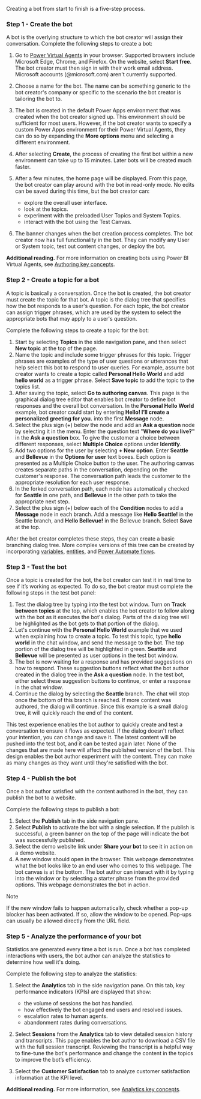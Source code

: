 Creating a bot from start to finish is a five-step process.

### Step 1 - Create the bot

A bot is the overlying structure to which the bot creator will assign their conversation. Complete the following steps to create a bot:

1.  Go to [Power Virtual Agents](https://aka.ms/TryPVA?azure-portal=true) in your browser. Supported browsers include Microsoft Edge, Chrome, and Firefox. On the website, select **Start free**. The bot creator must then sign in with their work email address. Microsoft accounts (@microsoft.com) aren't currently supported.
2.  Choose a name for the bot. The name can be something generic to the bot creator's company or specific to the scenario the bot creator is tailoring the bot to.
3.  The bot is created in the default Power Apps environment that was created when the bot creator signed up. This environment should be sufficient for most users. However, if the bot creator wants to specify a custom Power Apps environment for their Power Virtual Agents, they can do so by expanding the **More options** menu and selecting a different environment.
4.  After selecting **Create**, the process of creating the first bot within a new environment can take up to 15 minutes. Later bots will be created much faster.
5.  After a few minutes, the home page will be displayed. From this page, the bot creator can play around with the bot in read-only mode. No edits can be saved during this time, but the bot creator can:
    
     -  explore the overall user interface.
     -  look at the topics.
     -  experiment with the preloaded User Topics and System Topics.
     -  interact with the bot using the Test Canvas.
6.  The banner changes when the bot creation process completes. The bot creator now has full functionality in the bot. They can modify any User or System topic, test out content changes, or deploy the bot.

**Additional reading.** For more information on creating bots using Power BI Virtual Agents, see [Authoring key concepts](/power-virtual-agents/authoring-fundamentals?azure-portal=true).

### Step 2 - Create a topic for a bot

A topic is basically a conversation. Once the bot is created, the bot creator must create the topic for that bot. A topic is the dialog tree that specifies how the bot responds to a user's question. For each topic, the bot creator can assign trigger phrases, which are used by the system to select the appropriate bots that may apply to a user's question.

Complete the following steps to create a topic for the bot:

1.  Start by selecting **Topics** in the side navigation pane, and then select **New topic** at the top of the page.
2.  Name the topic and include some trigger phrases for this topic. Trigger phrases are examples of the type of user questions or utterances that help select this bot to respond to user queries. For example, assume bot creator wants to create a topic called **Personal Hello World** and add **hello world** as a trigger phrase. Select **Save topic** to add the topic to the topics list.
3.  After saving the topic, select **Go to authoring canvas**. This page is the graphical dialog tree editor that enables bot creator to define bot responses and the overall bot conversation. In the **Personal Hello World** example, bot creator could start by entering **Hello! I’ll create a personalized greeting for you.** into the first **Message** node.
4.  Select the plus sign (+) below the node and add an **Ask a question** node by selecting it in the menu. Enter the question text "**Where do you live?"** in the **Ask a question** box. To give the customer a choice between different responses, select **Multiple Choice** options under **Identify**.
5.  Add two options for the user by selecting **+ New option**. Enter **Seattle** and **Bellevue** in the **Options for user** text boxes. Each option is presented as a Multiple Choice button to the user. The authoring canvas creates separate paths in the conversation, depending on the customer's response. The conversation path leads the customer to the appropriate resolution for each user response.
6.  In the forked conversation path, each node has automatically checked for **Seattle** in one path, and **Bellevue** in the other path to take the appropriate next step.
7.  Select the plus sign (+) below each of the **Condition** nodes to add a **Message** node in each branch. Add a message like **Hello Seattle!** in the Seattle branch, and **Hello Bellevue!** in the Bellevue branch. Select **Save** at the top.

After the bot creator completes these steps, they can create a basic branching dialog tree. More complex versions of this tree can be created by incorporating [variables](/power-virtual-agents/authoring-variables?azure-portal=true), [entities](/power-virtual-agents/advanced-entities-slot-filling?azure-portal=true), and [Power Automate flows](/power-virtual-agents/advanced-flow?azure-portal=true).

### Step 3 - Test the bot

Once a topic is created for the bot, the bot creator can test it in real time to see if it’s working as expected. To do so, the bot creator must complete the following steps in the test bot panel:

1.  Test the dialog tree by typing into the test bot window. Turn on **Track between topics** at the top, which enables the bot creator to follow along with the bot as it executes the bot's dialog. Parts of the dialog tree will be highlighted as the bot gets to that portion of the dialog.
2.  Let's continue with the **Personal Hello World** example that we used when explaining how to create a topic. To test this topic, type **hello world** in the chat window, and send the message to the bot. The top portion of the dialog tree will be highlighted in green. **Seattle** and **Bellevue** will be presented as user options in the test bot window.
3.  The bot is now waiting for a response and has provided suggestions on how to respond. These suggestion buttons reflect what the bot author created in the dialog tree in the **Ask a question** node. In the test bot, either select these suggestion buttons to continue, or enter a response in the chat window.
4.  Continue the dialog by selecting the **Seattle** branch. The chat will stop once the bottom of this branch is reached. If more content was authored, the dialog will continue. Since this example is a small dialog tree, it will quickly reach the end of the content.

This test experience enables the bot author to quickly create and test a conversation to ensure it flows as expected. If the dialog doesn't reflect your intention, you can change and save it. The latest content will be pushed into the test bot, and it can be tested again later. None of the changes that are made here will affect the published version of the bot. This design enables the bot author experiment with the content. They can make as many changes as they want until they're satisfied with the bot.

### Step 4 - Publish the bot

Once a bot author satisfied with the content authored in the bot, they can publish the bot to a website.

Complete the following steps to publish a bot:

1.  Select the **Publish** tab in the side navigation pane.
2.  Select **Publish** to activate the bot with a single selection. If the publish is successful, a green banner on the top of the page will indicate the bot was successfully published.
3.  Select the demo website link under **Share your bot** to see it in action on a demo website.
4.  A new window should open in the browser. This webpage demonstrates what the bot looks like to an end user who comes to this webpage. The bot canvas is at the bottom. The bot author can interact with it by typing into the window or by selecting a starter phrase from the provided options. This webpage demonstrates the bot in action.

> [!NOTE]
> If the new window fails to happen automatically, check whether a pop-up blocker has been activated. If so, allow the window to be opened. Pop-ups can usually be allowed directly from the URL field.

### Step 5 - Analyze the performance of your bot

Statistics are generated every time a bot is run. Once a bot has completed interactions with users, the bot author can analyze the statistics to determine how well it's doing.

Complete the following step to analyze the statistics:

1.  Select the **Analytics** tab in the side navigation pane. On this tab, key performance indicators (KPIs) are displayed that show:
    
     -  the volume of sessions the bot has handled.
     -  how effectively the bot engaged end users and resolved issues.
     -  escalation rates to human agents.
     -  abandonment rates during conversations.
2.  Select **Sessions** from the **Analytics** tab to view detailed session history and transcripts. This page enables the bot author to download a CSV file with the full session transcript. Reviewing the transcript is a helpful way to fine-tune the bot's performance and change the content in the topics to improve the bot’s efficiency.
3.  Select the **Customer Satisfaction** tab to analyze customer satisfaction information at the KPI level.

**Additional reading.** For more information, see [Analytics key concepts](/power-virtual-agents/analytics-overview?azure-portal=true).
